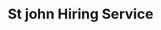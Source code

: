 ---
title: "St john Hiring Service"
url: /changanacherry/st-john-hiring-service/
shop: Dorfladen
---
